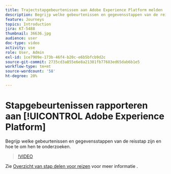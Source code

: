 ```yaml
---
title: Trajectstapgebeurtenissen aan Adobe Experience Platform melden
description: Begrijp welke gebeurtenissen en gegevensstappen van de reisstap zijn en hoe te om hen te onderzoeken.
feature: Journeys
topics: Introduction
jira: KT-5488
thumbnail: 36636.jpg
audience: user
doc-type: video
activity: use
role: User, Admin
exl-id: 1ce7909e-173b-46f4-b20c-e6b5bfcb9d2c
source-git-commit: 2735cd3a855e6e8a21381fb77683ed65dab6b1e5
workflow-type: tm+mt
source-wordcount: '58'
ht-degree: 20%

---
```


# Stapgebeurtenissen rapporteren aan [!UICONTROL Adobe Experience Platform]

Begrijp welke gebeurtenissen en gegevensstappen van de reisstap zijn en hoe te om hen te onderzoeken.

>[!VIDEO](https://video.tv.adobe.com/v/36636?quality=12&learn=on)

Zie [Overzicht van stap delen voor reizen](https://experienceleague.adobe.com/docs/journeys/using/building-journeys/sharing-journey-steps/sharing-overview.html?lang=en) voor meer informatie .
